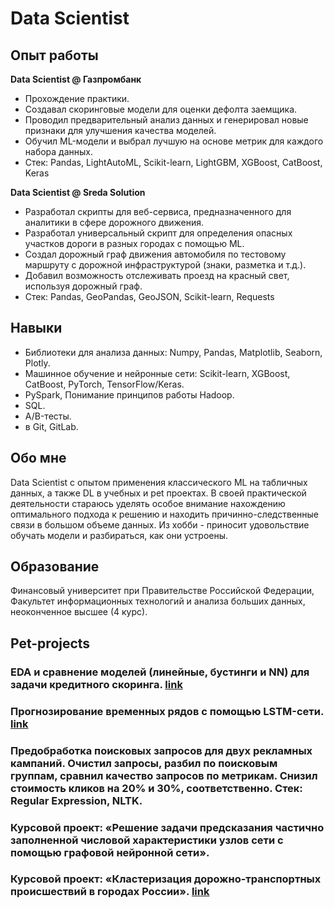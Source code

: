 # Data Scientist

## Опыт работы
**Data Scientist @ Газпромбанк**
- Прохождение практики.
- Создавал скоринговые модели для оценки дефолта заемщика.
- Проводил предварительный анализ данных и генерировал новые признаки для улучшения качества моделей.
- Обучил ML-модели и выбрал лучшую на основе метрик для каждого набора данных. 
- Стек: Pandas, LightAutoML, Scikit-learn, LightGBM, XGBoost, CatBoost, Keras

**Data Scientist @ Sreda Solution**
- Разработал скрипты для веб-сервиса, предназначенного для аналитики в сфере дорожного движения.
- Разработал универсальный скрипт для определения опасных участков дороги в разных городах с помощью ML.
- Создал дорожный граф движения автомобиля по тестовому маршруту с дорожной инфраструктурой (знаки, разметка и т.д.).
- Добавил возможность отслеживать проезд на красный свет, используя дорожный граф.
- Стек: Pandas, GeoPandas, GeoJSON, Scikit-learn, Requests

## Навыки
- Библиотеки для анализа данных: Numpy, Pandas, Matplotlib, Seaborn, Plotly.
- Машинное обучение и нейронные сети: Scikit-learn, XGBoost, CatBoost, PyTorch, TensorFlow/Keras.
- PySpark, Понимание принципов работы Hadoop.
- SQL.
- A/B-тесты.
- в Git, GitLab. 

## Обо мне
Data Scientist с опытом применения классического ML на табличных данных, а также DL в учебных и pet проектах.
В своей практической деятельности стараюсь уделять особое внимание нахождению оптимального подхода к
решению и находить причинно-следственные связи в большом объеме данных. Из хобби - приносит удовольствие
обучать модели и разбираться, как они устроены.

## Образование
Финансовый университет при Правительстве Российской Федерации, Факультет информационных технологий и анализа больших данных, неоконченное высшее (4 курс).


## Pet-projects
### EDA и сравнение моделей (линейные, бустинги и NN) для задачи кредитного скоринга. [link](https://github.com/Daniil-Kiriakov/analytics-projects/tree/master/scoring/scoring_3)

### Прогнозирование временных рядов с помощью LSTM-сети. [link](https://github.com/Daniil-Kiriakov/analytics-projects/tree/master/NN)

### Предобработка поисковых запросов для двух рекламных кампаний. Очистил запросы, разбил по поисковым группам, сравнил качество запросов по метрикам. Снизил стоимость кликов на 20% и 30%, соответственно. Стек: Regular Expression, NLTK.

### Курсовой проект: «Решение задачи предсказания частично заполненной числовой характеристики узлов сети с помощью графовой нейронной сети».

### Курсовой проект: «Кластеризация дорожно-транспортных происшествий в городах России». [link](https://github.com/Daniil-Kiriakov/analytics-projects/tree/master/clustering)
